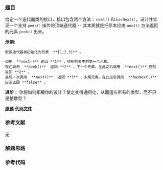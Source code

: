 ### 题目
给定一个迭代器类的接口，接口包含两个方法： `next()` 和 `hasNext()`。设计并实现一个支持 `peek()` 操作的顶端迭代器 --
其本质就是把原本应由 `next()` 方法返回的元素 `peek()` 出来。

**示例:**

    
    
    假设迭代器被初始化为列表  **[1,2,3]** 。
    
    调用  **next()** 返回 **1** ，得到列表中的第一个元素。
    现在调用  **peek()**  返回 **2** ，下一个元素。在此之后调用  **next()** 仍然返回 **2** 。
    最后一次调用  **next()**  返回 **3** ，末尾元素。在此之后调用  **hasNext()**  应该返回 **false** 。
    

**进阶：** 你将如何拓展你的设计？使之变得通用化，从而适应所有的类型，而不只是整数型？

 **[原题](https://leetcode-cn.com/problems/peeking-iterator/)**    **[代码文件]()**


### 参考文献
无

### 解题思路




### 参考代码

```go


```





